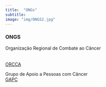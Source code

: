 ```yaml
---
title:  "ONGs"
subtitle:
image: "img/ONGS2.jpg"
---
```

### ONGS 

<div style = "text-align: justify;">

Organização Regional de Combate ao Câncer <br>
<br>
<br>
<a target = "_blank" href="http://www.orcca.org.br/">ORCCA</a>


Grupo de Apoio a Pessoas com Câncer<br>
<a target = "_blank" href="https://www.gapc.org.br/">GAPC</a>

</div>